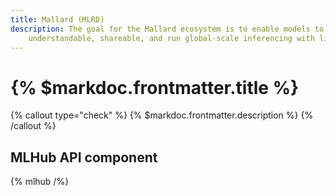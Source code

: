 ```yaml
---
title: Mallard (MLRD)
description: The goal for the Mallard ecosystem is to enable models to be easily
    understandable, shareable, and run global-scale inferencing with little to no code.
---
```


# {% $markdoc.frontmatter.title %}

{% callout type="check" %}
    {% $markdoc.frontmatter.description %}
{% /callout %}

## MLHub API component

{% mlhub /%}
